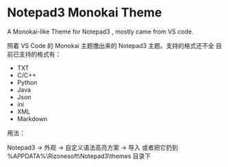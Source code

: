 # Notepad3 Monokai Theme
A Monokai-like Theme for Notepad3 , mostly came from VS code.

照着 VS Code 的 Monokai 主题撸出来的 Notepad3 主题。支持的格式还不全
目前已支持的格式有：
- TXT
- C/C++
- Python
- Java
- Json
- ini
- XML
- Markdown

用法：

Notepad3 -> 外观 -> 自定义语法高亮方案 -> 导入
或者把它扔到 %APPDATA%\Rizonesoft\Notepad3\\themes 目录下
